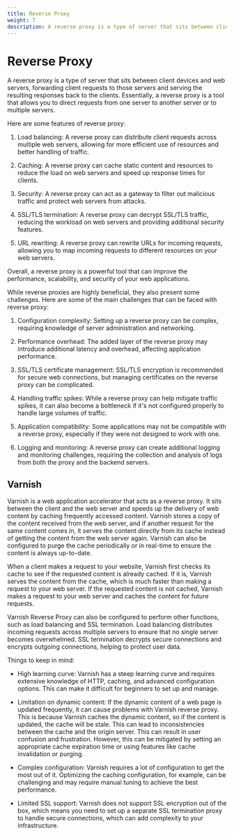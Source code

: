 ```yaml
---
title: Reverse Proxy
weight: 7
description: A reverse proxy is a type of server that sits between client devices and web servers, forwarding client requests to those servers and serving the resulting responses back to the clients. Essentially, a reverse proxy is a tool that allows you to direct requests from one server to another server or to multiple servers.
---
```


# Reverse Proxy

A reverse proxy is a type of server that sits between client devices and web servers, forwarding client requests to those servers and serving the resulting responses back to the clients. Essentially, a reverse proxy is a tool that allows you to direct requests from one server to another server or to multiple servers.

Here are some features of reverse proxy:

1. Load balancing: A reverse proxy can distribute client requests across multiple web servers, allowing for more efficient use of resources and better handling of traffic.

2. Caching: A reverse proxy can cache static content and resources to reduce the load on web servers and speed up response times for clients.

3. Security: A reverse proxy can act as a gateway to filter out malicious traffic and protect web servers from attacks.

4. SSL/TLS termination: A reverse proxy can decrypt SSL/TLS traffic, reducing the workload on web servers and providing additional security features.

5. URL rewriting: A reverse proxy can rewrite URLs for incoming requests, allowing you to map incoming requests to different resources on your web servers.

Overall, a reverse proxy is a powerful tool that can improve the performance, scalability, and security of your web applications.

While reverse proxies are highly beneficial, they also present some challenges. Here are some of the main challenges that can be faced with reverse proxy:

1. Configuration complexity: Setting up a reverse proxy can be complex, requiring knowledge of server administration and networking.

2. Performance overhead: The added layer of the reverse proxy may introduce additional latency and overhead, affecting application performance.

3. SSL/TLS certificate management: SSL/TLS encryption is recommended for secure web connections, but managing certificates on the reverse proxy can be complicated.

4. Handling traffic spikes: While a reverse proxy can help mitigate traffic spikes, it can also become a bottleneck if it's not configured properly to handle large volumes of traffic.

5. Application compatibility: Some applications may not be compatible with a reverse proxy, especially if they were not designed to work with one.

6. Logging and monitoring: A reverse proxy can create additional logging and monitoring challenges, requiring the collection and analysis of logs from both the proxy and the backend servers.

## Varnish

Varnish is a web application accelerator that acts as a reverse proxy. It sits between the client and the web server and speeds up the delivery of web content by caching frequently accessed content. Varnish stores a copy of the content received from the web server, and if another request for the same content comes in, it serves the content directly from its cache instead of getting the content from the web server again. Varnish can also be configured to purge the cache periodically or in real-time to ensure the content is always up-to-date.

When a client makes a request to your website, Varnish first checks its cache to see if the requested content is already cached. If it is, Varnish serves the content from the cache, which is much faster than making a request to your web server. If the requested content is not cached, Varnish makes a request to your web server and caches the content for future requests.

Varnish Reverse Proxy can also be configured to perform other functions, such as load balancing and SSL termination. Load balancing distributes incoming requests across multiple servers to ensure that no single server becomes overwhelmed. SSL termination decrypts secure connections and encrypts outgoing connections, helping to protect user data.

Things to keep in mind:

- High learning curve: Varnish has a steep learning curve and requires extensive knowledge of HTTP, caching, and advanced configuration options. This can make it difficult for beginners to set up and manage.

- Limitation on dynamic content: If the dynamic content of a web page is updated frequently, it can cause problems with Varnish reverse proxy. This is because Varnish caches the dynamic content, so if the content is updated, the cache will be stale. This can lead to inconsistencies between the cache and the origin server. This can result in user confusion and frustration. However, this can be mitigated by setting an appropriate cache expiration time or using features like cache invalidation or purging.

- Complex configuration: Varnish requires a lot of configuration to get the most out of it. Optimizing the caching configuration, for example, can be challenging and may require manual tuning to achieve the best performance.

- Limited SSL support: Varnish does not support SSL encryption out of the box, which means you need to set up a separate SSL termination proxy to handle secure connections, which can add complexity to your infrastructure.
